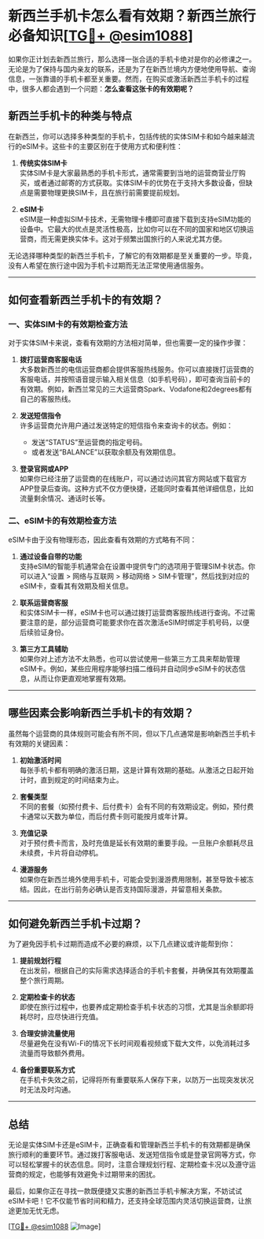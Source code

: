 # 新西兰手机卡怎么看有效期？新西兰旅行必备知识[[TG💪+ @esim1088](https://t.me/s/esim1088)]

如果你正计划去新西兰旅行，那么选择一张合适的手机卡绝对是你的必修课之一。无论是为了保持与国内亲友的联系，还是为了在新西兰境内方便地使用导航、查询信息，一张靠谱的手机卡都至关重要。然而，在购买或激活新西兰手机卡的过程中，很多人都会遇到一个问题：**怎么查看这张卡的有效期呢？**

## 新西兰手机卡的种类与特点

在新西兰，你可以选择多种类型的手机卡，包括传统的实体SIM卡和如今越来越流行的eSIM卡。这些卡的主要区别在于使用方式和便利性：

1. **传统实体SIM卡**  
   实体SIM卡是大家最熟悉的手机卡形式，通常需要到当地的运营商营业厅购买，或者通过邮寄的方式获取。实体SIM卡的优势在于支持大多数设备，但缺点是需要物理更换SIM卡，且在旅行前需要提前规划。

2. **eSIM卡**  
   eSIM是一种虚拟SIM卡技术，无需物理卡槽即可直接下载到支持eSIM功能的设备中。它最大的优点是灵活性极高，比如你可以在不同的国家和地区切换运营商，而无需更换实体卡。这对于频繁出国旅行的人来说尤其方便。

无论选择哪种类型的新西兰手机卡，了解它的有效期都是至关重要的一步。毕竟，没有人希望在旅行途中因为手机卡过期而无法正常使用通信服务。

---

## 如何查看新西兰手机卡的有效期？

### 一、实体SIM卡的有效期检查方法

对于实体SIM卡来说，查看有效期的方法相对简单，但也需要一定的操作步骤：

1. **拨打运营商客服电话**  
   大多数新西兰的电信运营商都会提供客服热线服务。你可以直接拨打运营商的客服电话，并按照语音提示输入相关信息（如手机号码），即可查询当前卡的有效期。例如，新西兰常见的三大运营商Spark、Vodafone和2degrees都有自己的客服热线。

2. **发送短信指令**  
   许多运营商允许用户通过发送特定的短信指令来查询卡的状态。例如：
   - 发送“STATUS”至运营商的指定号码。
   - 或者发送“BALANCE”以获取余额及有效期信息。

3. **登录官网或APP**  
   如果你已经注册了运营商的在线账户，可以通过访问其官方网站或下载官方APP登录后查询。这种方式不仅方便快捷，还能同时查看其他详细信息，比如流量剩余情况、通话时长等。

### 二、eSIM卡的有效期检查方法

eSIM卡由于没有物理形态，因此查看有效期的方式略有不同：

1. **通过设备自带的功能**  
   支持eSIM的智能手机通常会在设置中提供专门的选项用于管理SIM卡状态。你可以进入“设置 > 网络与互联网 > 移动网络 > SIM卡管理”，然后找到对应的eSIM卡，查看其有效期及相关信息。

2. **联系运营商客服**  
   和实体SIM卡一样，eSIM卡也可以通过拨打运营商客服热线进行查询。不过需要注意的是，部分运营商可能要求你在首次激活eSIM时绑定手机号码，以便后续验证身份。

3. **第三方工具辅助**  
   如果你对上述方法不太熟悉，也可以尝试使用一些第三方工具来帮助管理eSIM卡。例如，某些应用程序能够扫描二维码并自动同步eSIM卡的状态信息，从而让你更直观地掌握有效期。

---

## 哪些因素会影响新西兰手机卡的有效期？

虽然每个运营商的具体规则可能会有所不同，但以下几点通常是影响新西兰手机卡有效期的关键因素：

1. **初始激活时间**  
   每张手机卡都有明确的激活日期，这是计算有效期的基础。从激活之日起开始计时，直到规定的时间结束为止。

2. **套餐类型**  
   不同的套餐（如预付费卡、后付费卡）会有不同的有效期设定。例如，预付费卡通常以天数为单位，而后付费卡则可能按月或年计算。

3. **充值记录**  
   对于预付费卡而言，及时充值是延长有效期的重要手段。一旦账户余额耗尽且未续费，卡片将自动停机。

4. **漫游服务**  
   如果你在新西兰境外使用手机卡，可能会受到漫游费用限制，甚至导致卡被冻结。因此，在出行前务必确认是否支持国际漫游，并留意相关条款。

---

## 如何避免新西兰手机卡过期？

为了避免因手机卡过期而造成不必要的麻烦，以下几点建议或许能帮到你：

1. **提前规划行程**  
   在出发前，根据自己的实际需求选择适合的手机卡套餐，并确保其有效期覆盖整个旅行周期。

2. **定期检查卡的状态**  
   即使在旅行过程中，也要养成定期检查手机卡状态的习惯，尤其是当余额即将耗尽时，应尽快进行充值。

3. **合理安排流量使用**  
   尽量避免在没有Wi-Fi的情况下长时间观看视频或下载大文件，以免消耗过多流量而导致额外费用。

4. **备份重要联系方式**  
   在手机卡失效之前，记得将所有重要联系人保存下来，以防万一出现突发状况时无法及时沟通。

---

## 总结

无论是实体SIM卡还是eSIM卡，正确查看和管理新西兰手机卡的有效期都是确保旅行顺利的重要环节。通过拨打客服电话、发送短信指令或是登录官网等方式，你可以轻松掌握卡的状态信息。同时，注意合理规划行程、定期检查卡况以及遵守运营商的规定，也能够有效避免卡过期带来的困扰。

最后，如果你正在寻找一款既便捷又实惠的新西兰手机卡解决方案，不妨试试eSIM卡吧！它不仅能节省时间和精力，还支持全球范围内灵活切换运营商，让旅途更加无忧无虑。

[[TG💪+ @esim1088](https://t.me/s/esim1088) ![Image](https://i.postimg.cc/4NQfJmqS/Snipaste-2025-05-13-00-14-12.png)]